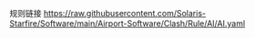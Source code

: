 规则链接 
https://raw.githubusercontent.com/Solaris-Starfire/Software/main/Airport-Software/Clash/Rule/AI/AI.yaml
